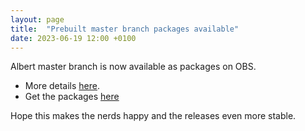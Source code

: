 ```yaml
---
layout: page
title:  "Prebuilt master branch packages available"
date: 2023-06-19 12:00 +0100
---
```


Albert master branch is now available as packages on OBS.

* More details [here](https://build.opensuse.org/package/show/home:manuelschneid3r:devel/albert).
* Get the packages [here](https://software.opensuse.org//download.html?project=home%3Amanuelschneid3r%3Adevel&package=albert)

Hope this makes the nerds happy and the releases even more stable.
